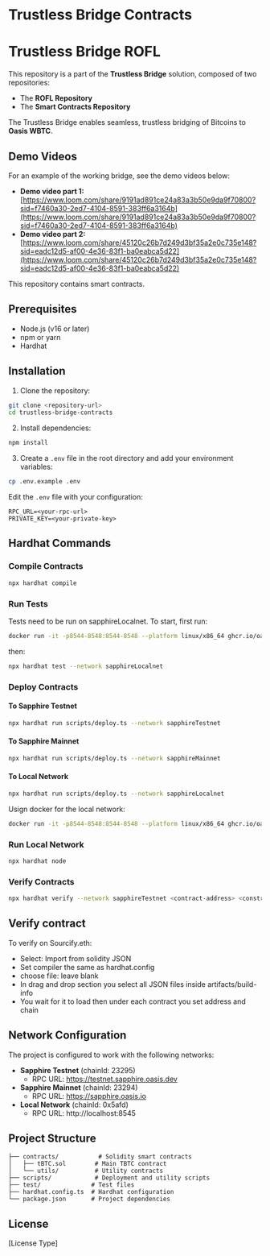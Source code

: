 # Trustless Bridge Contracts

# Trustless Bridge ROFL

This repository is a part of the **Trustless Bridge** solution, composed of two repositories:  
- The **ROFL Repository**  
- The **Smart Contracts Repository**

The Trustless Bridge enables seamless, trustless bridging of Bitcoins to **Oasis WBTC**.

## Demo Videos

For an example of the working bridge, see the demo videos below:

- **Demo video part 1:** [https://www.loom.com/share/9191ad891ce24a83a3b50e9da9f70800?sid=f7460a30-2ed7-4104-8591-383ff6a3164b](https://www.loom.com/share/9191ad891ce24a83a3b50e9da9f70800?sid=f7460a30-2ed7-4104-8591-383ff6a3164b)
- **Demo video part 2:** [https://www.loom.com/share/45120c26b7d249d3bf35a2e0c735e148?sid=eadc12d5-af00-4e36-83f1-ba0eabca5d22](https://www.loom.com/share/45120c26b7d249d3bf35a2e0c735e148?sid=eadc12d5-af00-4e36-83f1-ba0eabca5d22)


This repository contains smart contracts.


## Prerequisites

- Node.js (v16 or later)
- npm or yarn
- Hardhat

## Installation

1. Clone the repository:
```bash
git clone <repository-url>
cd trustless-bridge-contracts
```

2. Install dependencies:
```bash
npm install
```

3. Create a `.env` file in the root directory and add your environment variables:
```bash
cp .env.example .env
```

Edit the `.env` file with your configuration:
```
RPC_URL=<your-rpc-url>
PRIVATE_KEY=<your-private-key>
```

## Hardhat Commands

### Compile Contracts
```bash
npx hardhat compile
```

### Run Tests
Tests need to be run on sapphireLocalnet. To start, first run:
```bash
docker run -it -p8544-8548:8544-8548 --platform linux/x86_64 ghcr.io/oasisprotocol/sapphire-localnet
```

then: 

```bash
npx hardhat test --network sapphireLocalnet
```

### Deploy Contracts

#### To Sapphire Testnet
```bash
npx hardhat run scripts/deploy.ts --network sapphireTestnet
```

#### To Sapphire Mainnet
```bash
npx hardhat run scripts/deploy.ts --network sapphireMainnet
```

#### To Local Network
```bash
npx hardhat run scripts/deploy.ts --network sapphireLocalnet
```

Usign docker for the local network:
```bash
docker run -it -p8544-8548:8544-8548 --platform linux/x86_64 ghcr.io/oasisprotocol/sapphire-localnet
```

### Run Local Network
```bash
npx hardhat node
```

### Verify Contracts
```bash
npx hardhat verify --network sapphireTestnet <contract-address> <constructor-arguments>
```


## Verify contract

To verify on Sourcify.eth:

- Select: Import from solidity JSON
- Set compiler the same as hardhat.config
- choose file: leave blank
- In drag and drop section you select all JSON files inside artifacts/build-info
- You wait for it to load then under each contract you set address and chain

## Network Configuration

The project is configured to work with the following networks:

- **Sapphire Testnet** (chainId: 23295)
  - RPC URL: https://testnet.sapphire.oasis.dev
- **Sapphire Mainnet** (chainId: 23294)
  - RPC URL: https://sapphire.oasis.io
- **Local Network** (chainId: 0x5afd)
  - RPC URL: http://localhost:8545

## Project Structure

```
├── contracts/           # Solidity smart contracts
│   ├── tBTC.sol        # Main TBTC contract
│   └── utils/          # Utility contracts
├── scripts/            # Deployment and utility scripts
├── test/              # Test files
├── hardhat.config.ts  # Hardhat configuration
└── package.json       # Project dependencies
```

## License

[License Type]
